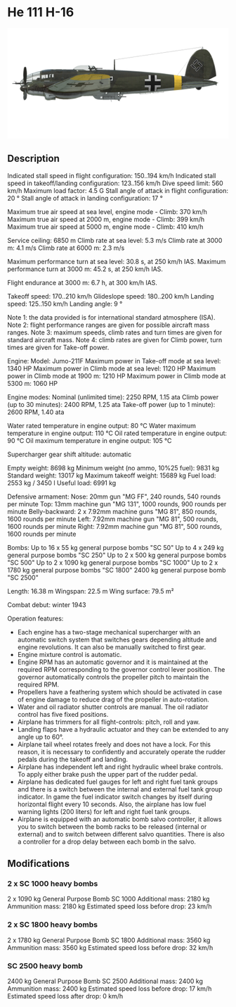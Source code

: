 # He 111 H-16

![he111h16](../images/he111h16.png)

## Description

Indicated stall speed in flight configuration: 150..194 km/h
Indicated stall speed in takeoff/landing configuration: 123..156 km/h
Dive speed limit: 560 km/h
Maximum load factor: 4.5 G
Stall angle of attack in flight configuration: 20 °
Stall angle of attack in landing configuration: 17 °

Maximum true air speed at sea level, engine mode - Climb: 370 km/h
Maximum true air speed at 2000 m, engine mode - Climb: 399 km/h
Maximum true air speed at 5000 m, engine mode - Climb: 410 km/h

Service ceiling: 6850 m
Climb rate at sea level: 5.3 m/s
Climb rate at 3000 m: 4.1 m/s
Climb rate at 6000 m: 2.3 m/s

Maximum performance turn at sea level: 30.8 s, at 250 km/h IAS.
Maximum performance turn at 3000 m: 45.2 s, at 250 km/h IAS.

Flight endurance at 3000 m: 6.7 h, at 300 km/h IAS.

Takeoff speed: 170..210 km/h
Glideslope speed: 180..200 km/h
Landing speed: 125..150 km/h
Landing angle: 9 °

Note 1: the data provided is for international standard atmosphere (ISA).
Note 2: flight performance ranges are given for possible aircraft mass ranges.
Note 3: maximum speeds, climb rates and turn times are given for standard aircraft mass.
Note 4: climb rates are given for Climb power, turn times are given for Take-off power.

Engine:
Model: Jumo-211F
Maximum power in Take-off mode at sea level: 1340 HP
Maximum power in Climb mode at sea level: 1120 HP
Maximum power in Climb mode at 1900 m: 1210 HP
Maximum power in Climb mode at 5300 m: 1060 HP

Engine modes:
Nominal (unlimited time): 2250 RPM, 1.15 ata
Climb power (up to 30 minutes): 2400 RPM, 1.25 ata
Take-off power (up to 1 minute): 2600 RPM, 1.40 ata

Water rated temperature in engine output: 80 °C
Water maximum temperature in engine output: 110 °C
Oil rated temperature in engine output: 90 °C
Oil maximum temperature in engine output: 105 °C

Supercharger gear shift altitude: automatic 

Empty weight: 8698 kg
Minimum weight (no ammo, 10%25 fuel): 9831 kg
Standard weight: 13017 kg
Maximum takeoff weight: 15689 kg
Fuel load: 2553 kg / 3450 l
Useful load: 6991 kg

Defensive armament:
Nose: 20mm gun "MG FF", 240 rounds, 540 rounds per minute
Top: 13mm machine gun "MG 131", 1000 rounds, 900 rounds per minute
Belly-backward: 2 x 7.92mm machine guns "MG 81", 850 rounds, 1600 rounds per minute
Left: 7.92mm machine gun "MG 81", 500 rounds, 1600 rounds per minute
Right: 7.92mm machine gun "MG 81", 500 rounds, 1600 rounds per minute

Bombs:
Up to 16 x 55 kg general purpose bombs "SC 50"
Up to 4 x 249 kg general purpose bombs "SC 250"
Up to 2 x 500 kg general purpose bombs "SC 500"
Up to 2 x 1090 kg general purpose bombs "SC 1000"
Up to 2 x 1780 kg general purpose bombs "SC 1800"
2400 kg general purpose bomb "SC 2500"

Length: 16.38 m
Wingspan: 22.5 m
Wing surface: 79.5 m²

Combat debut: winter 1943

Operation features:
- Each engine has a two-stage mechanical supercharger with an automatic switch system that switches gears depending altitude and engine revolutions. It can also be manually switched to first gear.
- Engine mixture control is automatic.
- Engine RPM has an automatic governor and it is maintained at the required RPM corresponding to the governor control lever position. The governor automatically controls the propeller pitch to maintain the required RPM.
- Propellers have a feathering system which should be activated in case of engine damage to reduce drag of the propeller in auto-rotation.
- Water and oil radiator shutter controls are manual. The oil radiator control has five fixed positions.
- Airplane has trimmers for all flight-controls: pitch, roll and yaw.
- Landing flaps have a hydraulic actuator and they can be extended to any angle up to 60°.
- Airplane tail wheel rotates freely and does not have a lock. For this reason, it is necessary to confidently and accurately operate the rudder pedals during the takeoff and landing.
- Airplane has independent left and right hydraulic wheel brake controls. To apply either brake push the upper part of the rudder pedal.
- Airplane has dedicated fuel gauges for left and right fuel tank groups and there is a switch between the internal and external fuel tank group indicator. In game the fuel indicator switch changes by itself during horizontal flight every 10 seconds. Also, the airplane has low fuel warning lights (200 liters) for left and right fuel tank groups.
- Airplane is equipped with an automatic bomb salvo controller, it allows you to switch between the bomb racks to be released (internal or external) and to switch between different salvo quantities. There is also a controller for a drop delay between each bomb in the salvo.

## Modifications


### 2 x SC 1000 heavy bombs

2 x 1090 kg General Purpose Bomb SC 1000
Additional mass: 2180 kg
Ammunition mass: 2180 kg
Estimated speed loss before drop: 23 km/h


### 2 x SC 1800 heavy bombs

2 x 1780 kg General Purpose Bomb SC 1800
Additional mass: 3560 kg
Ammunition mass: 3560 kg
Estimated speed loss before drop: 32 km/h


### SC 2500 heavy bomb

2400 kg General Purpose Bomb SC 2500
Additional mass: 2400 kg
Ammunition mass: 2400 kg
Estimated speed loss before drop: 17 km/h
Estimated speed loss after drop: 0 km/h